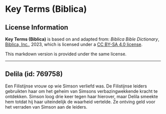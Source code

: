 # Key Terms (Biblica)

## License Information

**Key Terms (Biblica)** is based on and adapted from: _Biblica Bible Dictionary_, [Biblica, Inc.](https://www.biblica.com/), 2023, which is licensed under a [CC BY-SA 4.0 license](https://creativecommons.org/licenses/by-sa/4.0/legalcode.en).

This markdown version is provided under the same license.



--------------------------------

## Delila (id: 769758)

Een Filistijnse vrouw op wie Simson verliefd was. De Filistijnse leiders gebruikten haar om het geheim van Simsons verbazingwekkende kracht te ontdekken. Simson loog drie keer tegen haar hierover, maar Delila smeekte hem totdat hij haar uiteindelijk de waarheid vertelde. Ze ontving geld voor het verraden van Simson aan de leiders.


